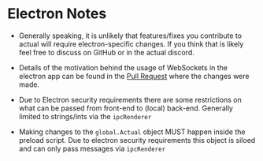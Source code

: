 # Electron Notes

* Generally speaking, it is unlikely that features/fixes you contribute to actual will require electron-specific changes. If you think that is likely feel free to discuss on GitHub or in the actual discord.

* Details of the motivation behind the usage of WebSockets in the electron app can be found in the [Pull Request](https://github.com/actualbudget/actual/pull/1003) where the changes were made.

* Due to Electron security requirements there are some restrictions on what can be passed from front-end to (local) back-end. Generally limited to strings/ints via the `ipcRenderer` 

* Making changes to the `global.Actual` object MUST happen inside the preload script. Due to electron security requirements this object is siloed and can only pass messages via `ipcRenderer`

